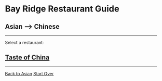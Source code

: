 # Bay Ridge Restaurant Guide
## Asian --> Chinese
---
Select a restaurant:
## [Taste of China](http://www.brooklyntasteofchina.com/)
---
[Back to Asian](../asian)
[Start Over](../home.md)

